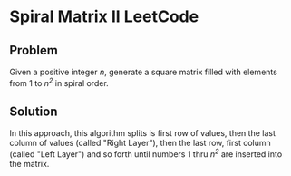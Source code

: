 # Spiral Matrix II LeetCode # 

## Problem ## 

Given a positive integer *n*, generate a square matrix filled with elements from 1 to *n<sup>2</sup>* in spiral order.

## Solution ## 

In this approach, this algorithm splits  is first row of values, then the last column of values (called "Right Layer"), then the last row, first column (called "Left Layer") and so forth until numbers 1 thru *n<sup>2</sup>* are inserted into the matrix. 

